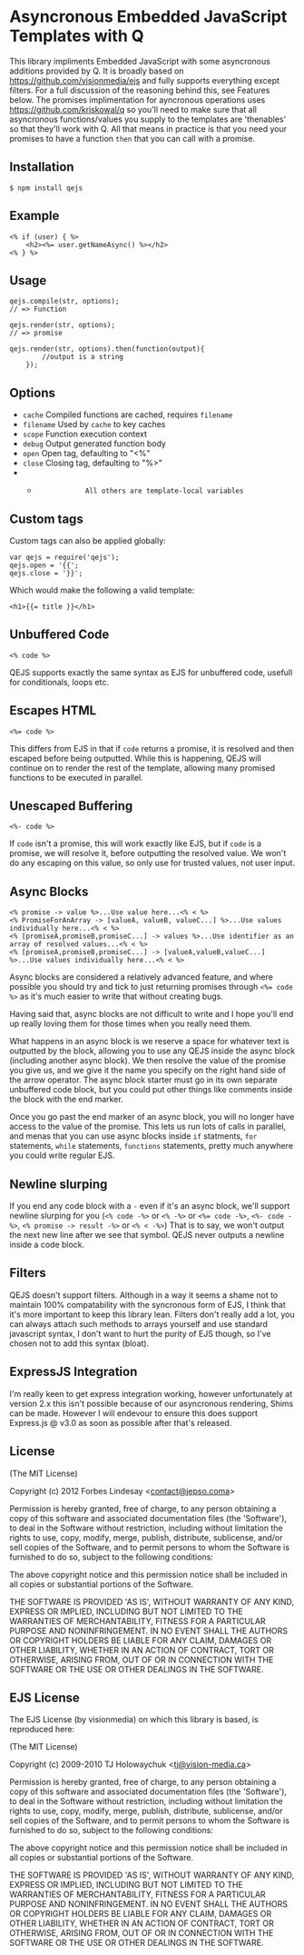 # Asyncronous Embedded JavaScript Templates with Q

This library impliments Embedded JavaScript with some asyncronous additions provided by Q.  It is broadly based on https://github.com/visionmedia/ejs and fully supports everything except filters.  For a full discussion of the reasoning behind this, see Features below.  The promises implimentation for ayncronous operations uses https://github.com/kriskowal/q so you'll need to make sure that all asyncronous functions/values you supply to the templates are 'thenables' so that they'll work with Q.  All that means in practice is that you need your promises to have a function `then` that you can call with a promise.

## Installation

    $ npm install qejs

## Example

    <% if (user) { %>
        <h2><%= user.getNameAsync() %></h2>
    <% } %>

## Usage

    qejs.compile(str, options);
    // => Function

    qejs.render(str, options);
    // => promise

    qejs.render(str, options).then(function(output){
            //output is a string
        });

## Options

  - `cache`           Compiled functions are cached, requires `filename`
  - `filename`        Used by `cache` to key caches
  - `scope`           Function execution context
  - `debug`           Output generated function body
  - `open`            Open tag, defaulting to "<%"
  - `close`           Closing tag, defaulting to "%>"
  - *                 All others are template-local variables

## Custom tags

Custom tags can also be applied globally:

    var qejs = require('qejs');
    qejs.open = '{{';
    qejs.close = '}}';

Which would make the following a valid template:

    <h1>{{= title }}</h1>

## Unbuffered Code

```
<% code %>
```

QEJS supports exactly the same syntax as EJS for unbuffered code, usefull for conditionals, loops etc.

## Escapes HTML

```
<%= code %>
```

This differs from EJS in that if `code` returns a promise, it is resolved and then escaped before being outputted.  While this is happening, QEJS will continue on to render the rest of the template, allowing many promised functions to be executed in parallel.

## Unescaped Buffering

```
<%- code %>
```

If `code` isn't a promise, this will work exactly like EJS, but if `code` is a promise, we will resolve it, before outputting the resolved value.  We won't do any escaping on this value, so only use for trusted values, not user input.

## Async Blocks

```
<% promise -> value %>...Use value here...<% < %>
<% PromiseForAnArray -> [valueA, valueB, valueC...] %>...Use values individually here...<% < %>
<% [promiseA,promiseB,promiseC...] -> values %>...Use identifier as an array of resolved values...<% < %>
<% [promiseA,promiseB,promiseC...] -> [valueA,valueB,valueC...] %>...Use values individually here...<% < %>
```

Async blocks are considered a relatively advanced feature, and where possible you should try and tick to just returning promises through `<%= code %>` as it's much easier to write that without creating bugs.

Having said that, async blocks are not difficult to write and I hope you'll end up really loving them for those times when you really need them.

What happens in an async block is we reserve a space for whatever text is outputted by the block, allowing you to use any QEJS inside the async block (including another async block).  We then resolve the value of the promise you give us, and we give it the name you specify on the right hand side of the arrow operator.  The async block starter must go in its own separate unbuffered code block, but you could put other things like comments inside the block with the end marker.

Once you go past the end marker of an async block, you will no longer have access to the value of the promise.  This lets us run lots of calls in parallel, and menas that you can use async blocks inside `if` statments, `for` statements, `while` statements, `functions` statements, pretty much anywhere you could write regular EJS.

## Newline slurping

If you end any code block with a `-` even if it's an async block, we'll support newline slurping for you (`<% code -%>` or `<% -%>` or `<%= code -%>`, `<%- code -%>`, `<% promise -> result -%>` or `<% < -%>`)  That is to say, we won't output the next new line after we see that symbol.  QEJS never outputs a newline inside a code block.

## Filters

QEJS doesn't support filters.  Although in a way it seems a shame not to maintain 100% compatability with the syncronous form of EJS, I think that it's more important to keep this library lean.  Filters don't really add a lot, you can always attach such methods to arrays yourself and use standard javascript syntax, I don't want to hurt the purity of EJS though, so I've chosen not to add this syntax (bloat).

## ExpressJS Integration

I'm really keen to get express integration working, however unfortunately at version 2.x this isn't possible because of our asyncronous rendering, Shims can be made.  However I will endevour to ensure this does support Express.js @ v3.0 as soon as possible after that's released.

## License 

(The MIT License)

Copyright (c) 2012 Forbes Lindesay &lt;contact@jepso.coma&gt;

Permission is hereby granted, free of charge, to any person obtaining
a copy of this software and associated documentation files (the
'Software'), to deal in the Software without restriction, including
without limitation the rights to use, copy, modify, merge, publish,
distribute, sublicense, and/or sell copies of the Software, and to
permit persons to whom the Software is furnished to do so, subject to
the following conditions:

The above copyright notice and this permission notice shall be
included in all copies or substantial portions of the Software.

THE SOFTWARE IS PROVIDED 'AS IS', WITHOUT WARRANTY OF ANY KIND,
EXPRESS OR IMPLIED, INCLUDING BUT NOT LIMITED TO THE WARRANTIES OF
MERCHANTABILITY, FITNESS FOR A PARTICULAR PURPOSE AND NONINFRINGEMENT.
IN NO EVENT SHALL THE AUTHORS OR COPYRIGHT HOLDERS BE LIABLE FOR ANY
CLAIM, DAMAGES OR OTHER LIABILITY, WHETHER IN AN ACTION OF CONTRACT,
TORT OR OTHERWISE, ARISING FROM, OUT OF OR IN CONNECTION WITH THE
SOFTWARE OR THE USE OR OTHER DEALINGS IN THE SOFTWARE.

## EJS License

The EJS License (by visionmedia) on which this library is based, is reproduced here:

(The MIT License)

Copyright (c) 2009-2010 TJ Holowaychuk &lt;tj@vision-media.ca&gt;

Permission is hereby granted, free of charge, to any person obtaining
a copy of this software and associated documentation files (the
'Software'), to deal in the Software without restriction, including
without limitation the rights to use, copy, modify, merge, publish,
distribute, sublicense, and/or sell copies of the Software, and to
permit persons to whom the Software is furnished to do so, subject to
the following conditions:

The above copyright notice and this permission notice shall be
included in all copies or substantial portions of the Software.

THE SOFTWARE IS PROVIDED 'AS IS', WITHOUT WARRANTY OF ANY KIND,
EXPRESS OR IMPLIED, INCLUDING BUT NOT LIMITED TO THE WARRANTIES OF
MERCHANTABILITY, FITNESS FOR A PARTICULAR PURPOSE AND NONINFRINGEMENT.
IN NO EVENT SHALL THE AUTHORS OR COPYRIGHT HOLDERS BE LIABLE FOR ANY
CLAIM, DAMAGES OR OTHER LIABILITY, WHETHER IN AN ACTION OF CONTRACT,
TORT OR OTHERWISE, ARISING FROM, OUT OF OR IN CONNECTION WITH THE
SOFTWARE OR THE USE OR OTHER DEALINGS IN THE SOFTWARE.